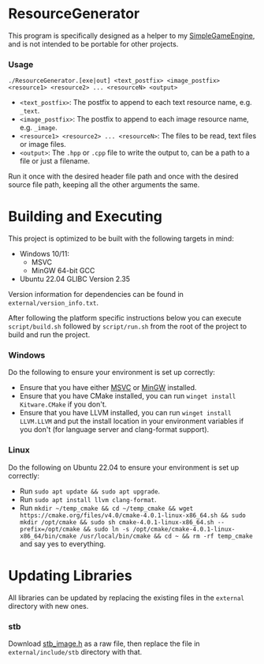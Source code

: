 # ResourceGenerator
This program is specifically designed as a helper to my
[SimpleGameEngine](https://github.com/ConnorSweeneyDev/SimpleGameEngine), and is not intended to be portable for other
projects.

### Usage
`./ResourceGenerator.[exe|out] <text_postfix> <image_postfix> <resource1> <resource2> ... <resourceN> <output>`

- `<text_postfix>`: The postfix to append to each text resource name, e.g. `_text`.
- `<image_postfix>`: The postfix to append to each image resource name, e.g. `_image`.
- `<resource1> <resource2> ... <resourceN>`: The files to be read, text files or image files.
- `<output>`: The `.hpp` or `.cpp` file to write the output to, can be a path to a file or just a filename.

Run it once with the desired header file path and once with the desired source file path, keeping all the other
arguments the same.

# Building and Executing
This project is optimized to be built with the following targets in mind:
- Windows 10/11:
  - MSVC
  - MinGW 64-bit GCC
- Ubuntu 22.04 GLIBC Version 2.35

Version information for dependencies can be found in `external/version_info.txt`.

After following the platform specific instructions below you can execute `script/build.sh` followed by `script/run.sh`
from the root of the project to build and run the project.

### Windows
Do the following to ensure your environment is set up correctly:
- Ensure that you have either [MSVC](https://visualstudio.microsoft.com/downloads/) or [MinGW](https://www.winlibs.com/)
  installed.
- Ensure that you have CMake installed, you can run `winget install Kitware.CMake` if you don't.
- Ensure that you have LLVM installed, you can run `winget install LLVM.LLVM` and put the install location in your
  environment variables if you don't (for language server and clang-format support).

### Linux
Do the following on Ubuntu 22.04 to ensure your environment is set up correctly:
- Run `sudo apt update && sudo apt upgrade`.
- Run `sudo apt install llvm clang-format`.
- Run `mkdir ~/temp_cmake && cd ~/temp_cmake && wget https://cmake.org/files/v4.0/cmake-4.0.1-linux-x86_64.sh && sudo
  mkdir /opt/cmake && sudo sh cmake-4.0.1-linux-x86_64.sh --prefix=/opt/cmake && sudo ln -s
  /opt/cmake/cmake-4.0.1-linux-x86_64/bin/cmake /usr/local/bin/cmake && cd ~ && rm -rf temp_cmake` and say yes to
  everything.

# Updating Libraries
All libraries can be updated by replacing the existing files in the `external` directory with new ones.

### stb
Download [stb_image.h](https://github.com/nothings/stb/blob/master/stb_image.h) as a raw file, then replace the file in
`external/include/stb` directory with that.
